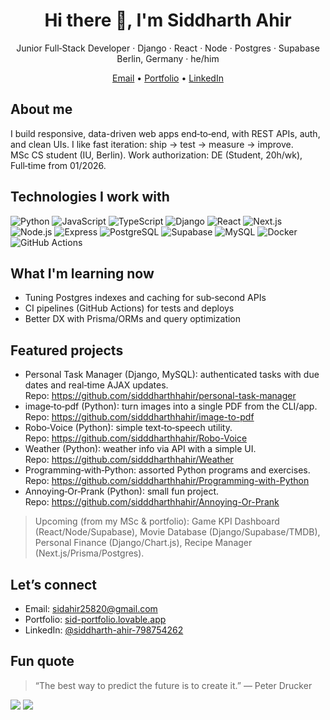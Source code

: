 <h1 align="center">Hi there 👋, I'm Siddharth Ahir</h1>
<p align="center">
  Junior Full‑Stack Developer · Django · React · Node · Postgres · Supabase  
  <br/>Berlin, Germany · he/him
</p>

<p align="center">
  <a href="mailto:sidahir25820@gmail.com">Email</a> •
  <a href="https://sid-portfolio.lovable.app/" target="_blank">Portfolio</a> •
  <a href="https://www.linkedin.com/in/siddharth-ahir-798754262/" target="_blank">LinkedIn</a>
</p>

## About me

I build responsive, data-driven web apps end‑to‑end, with REST APIs, auth, and clean UIs. I like fast iteration: ship → test → measure → improve.  
MSc CS student (IU, Berlin). Work authorization: DE (Student, 20h/wk), Full‑time from 01/2026.

## Technologies I work with

<p>
  <img alt="Python" src="https://img.shields.io/badge/Python-3776AB?logo=python&logoColor=white" />
  <img alt="JavaScript" src="https://img.shields.io/badge/JavaScript-ES6+-F7DF1E?logo=javascript&logoColor=black" />
  <img alt="TypeScript" src="https://img.shields.io/badge/TypeScript-3178C6?logo=typescript&logoColor=white" />
  <img alt="Django" src="https://img.shields.io/badge/Django-092E20?logo=django&logoColor=white" />
  <img alt="React" src="https://img.shields.io/badge/React-20232A?logo=react&logoColor=61DAFB" />
  <img alt="Next.js" src="https://img.shields.io/badge/Next.js-000?logo=nextdotjs&logoColor=white" />
  <img alt="Node.js" src="https://img.shields.io/badge/Node.js-339933?logo=nodedotjs&logoColor=white" />
  <img alt="Express" src="https://img.shields.io/badge/Express-000?logo=express&logoColor=white" />
  <img alt="PostgreSQL" src="https://img.shields.io/badge/PostgreSQL-4169E1?logo=postgresql&logoColor=white" />
  <img alt="Supabase" src="https://img.shields.io/badge/Supabase-3ECF8E?logo=supabase&logoColor=white" />
  <img alt="MySQL" src="https://img.shields.io/badge/MySQL-4479A1?logo=mysql&logoColor=white" />
  <img alt="Docker" src="https://img.shields.io/badge/Docker-2496ED?logo=docker&logoColor=white" />
  <img alt="GitHub Actions" src="https://img.shields.io/badge/GitHub%20Actions-2088FF?logo=githubactions&logoColor=white" />
</p>

## What I'm learning now

- Tuning Postgres indexes and caching for sub‑second APIs  
- CI pipelines (GitHub Actions) for tests and deploys  
- Better DX with Prisma/ORMs and query optimization

## Featured projects

- Personal Task Manager (Django, MySQL): authenticated tasks with due dates and real‑time AJAX updates.  
  Repo: https://github.com/sidddharthhahir/personal-task-manager
- image‑to‑pdf (Python): turn images into a single PDF from the CLI/app.  
  Repo: https://github.com/sidddharthhahir/image-to-pdf
- Robo‑Voice (Python): simple text‑to‑speech utility.  
  Repo: https://github.com/sidddharthhahir/Robo-Voice
- Weather (Python): weather info via API with a simple UI.  
  Repo: https://github.com/sidddharthhahir/Weather
- Programming‑with‑Python: assorted Python programs and exercises.  
  Repo: https://github.com/sidddharthhahir/Programming-with-Python
- Annoying‑Or‑Prank (Python): small fun project.  
  Repo: https://github.com/sidddharthhahir/Annoying-Or-Prank

> Upcoming (from my MSc & portfolio): Game KPI Dashboard (React/Node/Supabase), Movie Database (Django/Supabase/TMDB), Personal Finance (Django/Chart.js), Recipe Manager (Next.js/Prisma/Postgres).

## Let’s connect

- Email: <a href="mailto:sidahir25820@gmail.com">sidahir25820@gmail.com</a>  
- Portfolio: <a href="https://sid-portfolio.lovable.app/" target="_blank">sid-portfolio.lovable.app</a>  
- LinkedIn: <a href="https://www.linkedin.com/in/siddharth-ahir-798754262/" target="_blank">@siddharth-ahir-798754262</a>

## Fun quote

> “The best way to predict the future is to create it.” — Peter Drucker

<!-- Optional: profile stats similar to your colleague -->
<img src="https://github-profile-trophy.vercel.app/?username=sidddharthhahir&theme=onestar&margin-w=10" />
<img src="https://streak-stats.demolab.com?user=sidddharthhahir&theme=dark&hide_border=true" />
